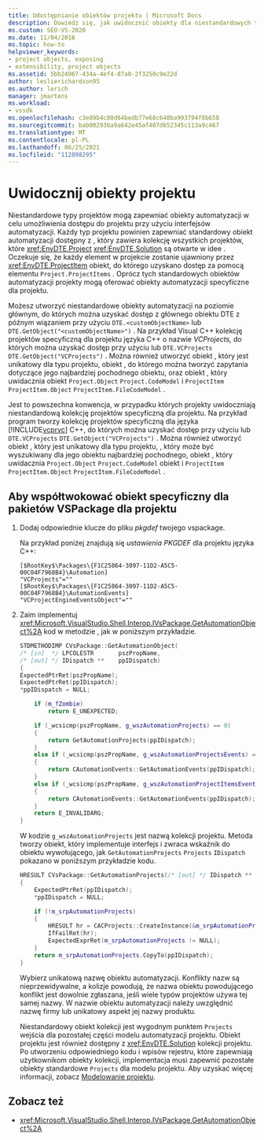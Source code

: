 ```yaml
---
title: Udostępnianie obiektów projektu | Microsoft Docs
description: Dowiedz się, jak uwidocznić obiekty dla niestandardowych typów projektów w programie Visual Studio udostępniając obiekty automatyzacji, które umożliwiają dostęp do projektu przy użyciu interfejsów automatyzacji.
ms.custom: SEO-VS-2020
ms.date: 11/04/2016
ms.topic: how-to
helpviewer_keywords:
- project objects, exposing
- extensibility, project objects
ms.assetid: 5bb24967-434a-4ef4-87a0-2f3250c9e22d
author: leslierichardson95
ms.author: lerich
manager: jmartens
ms.workload:
- vssdk
ms.openlocfilehash: c3e89b4c80d64bedb77e68c648ba993794f8b658
ms.sourcegitcommit: bab002936a9a642e45af407d652345c113a9c467
ms.translationtype: MT
ms.contentlocale: pl-PL
ms.lasthandoff: 06/25/2021
ms.locfileid: "112898295"
---
```

# <a name="expose-project-objects"></a>Uwidocznij obiekty projektu

Niestandardowe typy projektów mogą zapewniać obiekty automatyzacji w celu umożliwienia dostępu do projektu przy użyciu interfejsów automatyzacji. Każdy typ projektu powinien zapewniać standardowy obiekt automatyzacji dostępny z , który zawiera kolekcję wszystkich projektów, które <xref:EnvDTE.Project> <xref:EnvDTE.Solution> są otwarte w idee . Oczekuje się, że każdy element w projekcie zostanie ujawniony przez <xref:EnvDTE.ProjectItem> obiekt, do którego uzyskano dostęp za pomocą elementu `Project.ProjectItems` . Oprócz tych standardowych obiektów automatyzacji projekty mogą oferować obiekty automatyzacji specyficzne dla projektu.

Możesz utworzyć niestandardowe obiekty automatyzacji na poziomie głównym, do których można uzyskać dostęp z głównego obiektu DTE z późnym wiązaniem przy użyciu `DTE.<customObjectName>` lub `DTE.GetObject("<customObjectName>")` . Na przykład Visual C++ kolekcję projektów specyficzną dla projektu języka C++ o nazwie *VCProjects,* do których można uzyskać dostęp przy użyciu lub `DTE.VCProjects` `DTE.GetObject("VCProjects")` . Można również utworzyć obiekt , który jest unikatowy dla typu projektu, obiekt , do którego można tworzyć zapytania dotyczące jego najbardziej pochodnego obiektu, oraz obiekt , który uwidacznia obiekt `Project.Object` `Project.CodeModel` i `ProjectItem` `ProjectItem.Object` `ProjectItem.FileCodeModel` .

Jest to powszechna konwencja, w przypadku których projekty uwidoczniają niestandardową kolekcję projektów specyficzną dla projektu. Na przykład program tworzy kolekcję projektów specyficzną dla języka [!INCLUDE[vcprvc](../../code-quality/includes/vcprvc_md.md)] C++, do których można uzyskać dostęp przy użyciu lub `DTE.VCProjects` `DTE.GetObject("VCProjects")` . Można również utworzyć obiekt , który jest unikatowy dla typu projektu, , który może być wyszukiwany dla jego obiektu najbardziej pochodnego, obiekt , który uwidacznia `Project.Object` `Project.CodeModel` obiekt i `ProjectItem` `ProjectItem.Object` `ProjectItem.FileCodeModel` .

## <a name="to-contribute-a-vspackage-specific-object-for-a-project"></a>Aby współtwokować obiekt specyficzny dla pakietów VSPackage dla projektu

1. Dodaj odpowiednie klucze do pliku *pkgdef* twojego vspackage.

     Na przykład poniżej znajdują się *ustawienia PKGDEF* dla projektu języka C++:

    ```
    [$RootKey$\Packages\{F1C25864-3097-11D2-A5C5-00C04F7968B4}\Automation]
    "VCProjects"=""
    [$RootKey$\Packages\{F1C25864-3097-11D2-A5C5-00C04F7968B4}\AutomationEvents]
    "VCProjectEngineEventsObject"=""
    ```

2. Zaim implementuj <xref:Microsoft.VisualStudio.Shell.Interop.IVsPackage.GetAutomationObject%2A> kod w metodzie , jak w poniższym przykładzie.

    ```cpp
    STDMETHODIMP CVsPackage::GetAutomationObject(
    /* [in]  */ LPCOLESTR       pszPropName,
    /* [out] */ IDispatch **    ppIDispatch)
    {
    ExpectedPtrRet(pszPropName);
    ExpectedPtrRet(ppIDispatch);
    *ppIDispatch = NULL;

        if (m_fZombie)
            return E_UNEXPECTED;

        if (_wcsicmp(pszPropName, g_wszAutomationProjects) == 0)
        {
            return GetAutomationProjects(ppIDispatch);
        }
        else if (_wcsicmp(pszPropName, g_wszAutomationProjectsEvents) == 0)
        {
            return CAutomationEvents::GetAutomationEvents(ppIDispatch);
        }
        else if (_wcsicmp(pszPropName, g_wszAutomationProjectItemsEvents) == 0)
        {
            return CAutomationEvents::GetAutomationEvents(ppIDispatch);
        }
        return E_INVALIDARG;
    }
    ```

     W kodzie `g_wszAutomationProjects` jest nazwą kolekcji projektu. Metoda tworzy obiekt, który implementuje interfejs i zwraca wskaźnik do obiektu wywołującego, jak `GetAutomationProjects` `Projects` `IDispatch` pokazano w poniższym przykładzie kodu.

    ```cpp
    HRESULT CVsPackage::GetAutomationProjects(/* [out] */ IDispatch ** ppIDispatch)
    {
        ExpectedPtrRet(ppIDispatch);
        *ppIDispatch = NULL;

        if (!m_srpAutomationProjects)
        {
            HRESULT hr = CACProjects::CreateInstance(&m_srpAutomationProjects);
            IfFailRet(hr);
            ExpectedExprRet(m_srpAutomationProjects != NULL);
        }
        return m_srpAutomationProjects.CopyTo(ppIDispatch);
    }
    ```

     Wybierz unikatową nazwę obiektu automatyzacji. Konflikty nazw są nieprzewidywalne, a kolizje powodują, że nazwa obiektu powodującego konflikt jest dowolnie zgłaszana, jeśli wiele typów projektów używa tej samej nazwy. W nazwie obiektu automatyzacji należy uwzględnić nazwę firmy lub unikatowy aspekt jej nazwy produktu.

     Niestandardowy obiekt kolekcji jest wygodnym punktem `Projects` wejścia dla pozostałej części modelu automatyzacji projektu. Obiekt projektu jest również dostępny z <xref:EnvDTE.Solution> kolekcji projektu. Po utworzeniu odpowiedniego kodu i wpisów rejestru, które zapewniają użytkownikom obiekty kolekcji, implementacja musi zapewnić pozostałe obiekty standardowe `Projects` dla modelu projektu. Aby uzyskać więcej informacji, zobacz [Modelowanie projektu](../../extensibility/internals/project-modeling.md).

## <a name="see-also"></a>Zobacz też

- <xref:Microsoft.VisualStudio.Shell.Interop.IVsPackage.GetAutomationObject%2A>
